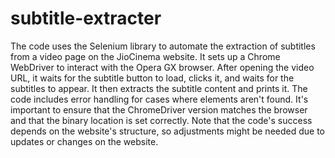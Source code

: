 # subtitle-extracter
The code uses the Selenium library to automate the extraction of subtitles from a video page on the JioCinema website. It sets up a Chrome WebDriver to interact with the Opera GX browser. After opening the video URL, it waits for the subtitle button to load, clicks it, and waits for the subtitles to appear. It then extracts the subtitle content and prints it. The code includes error handling for cases where elements aren't found. It's important to ensure that the ChromeDriver version matches the browser and that the binary location is set correctly. Note that the code's success depends on the website's structure, so adjustments might be needed due to updates or changes on the website.
